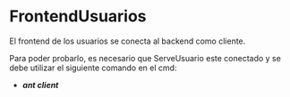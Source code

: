 # FrontendUsuarios
El frontend de los usuarios se conecta al backend como cliente.

Para poder probarlo, es necesario que ServeUsuario este conectado y se debe utilizar el siguiente comando en el cmd:
* _**ant client**_
